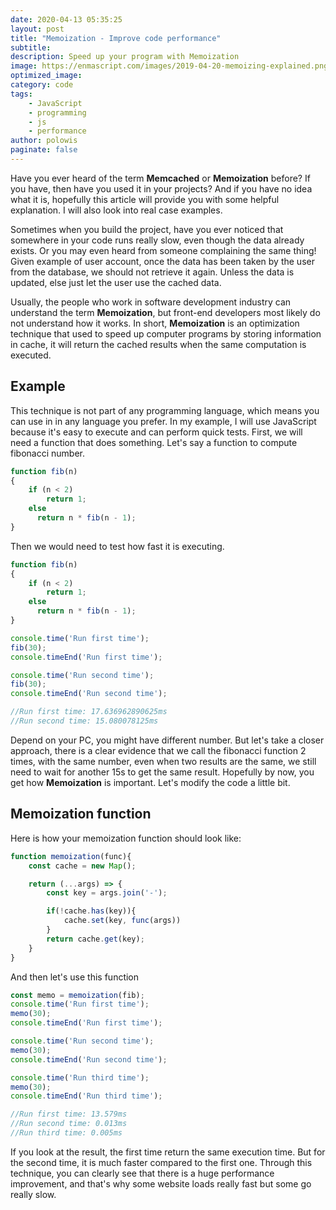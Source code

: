 ```yaml
---
date: 2020-04-13 05:35:25
layout: post
title: "Memoization - Improve code performance"
subtitle:
description: Speed up your program with Memoization
image: https://enmascript.com/images/2019-04-20-memoizing-explained.png
optimized_image:
category: code
tags:
    - JavaScript
    - programming
    - js
    - performance
author: polowis
paginate: false
---
```


Have you ever heard of the term **Memcached** or **Memoization** before? If you have, then have you  used it in your projects? And if you have no idea what it is, hopefully this article will provide you with some helpful explanation. I will also look into real case examples.

Sometimes when you build the project, have you ever noticed that somewhere in your code runs really slow, even though the data already exists. Or you may even heard from someone complaining the same thing! Given example of user account, once the data has been taken by the user from the database, we should not retrieve it again. Unless the data is updated, else just let the user use the cached data.

Usually, the people who work in software development industry can understand the term **Memoization**, but front-end developers most likely do not understand how it works. In short, **Memoization** is an optimization technique that used to speed up computer programs by storing information in cache, it will return the cached results when the same computation is executed. 

## Example

This technique is not part of any programming language, which means you can use in in any language you prefer. In my example, I will use JavaScript because it's easy to execute and can perform quick tests. First, we will need a function that does something. Let's say a function to compute fibonacci number. 
```js
function fib(n)
{
    if (n < 2)
        return 1;
    else
      return n * fib(n - 1);
}
```
Then we would need to test how fast it is executing.
```js
function fib(n)
{
    if (n < 2)
        return 1;
    else
      return n * fib(n - 1);
}

console.time('Run first time');
fib(30);
console.timeEnd('Run first time');

console.time('Run second time');
fib(30);
console.timeEnd('Run second time');

//Run first time: 17.636962890625ms
//Run second time: 15.080078125ms
```

Depend on your PC, you might have different number. But let's take a closer approach, there is a clear evidence that we call the fibonacci function 2 times, with the same number, even when two results are the same, we still need to wait for another 15s to get the same result. Hopefully by now, you get how **Memoization** is important. Let's modify the code a little bit.

## Memoization function

Here is how your memoization function should look like:
```js
function memoization(func){
    const cache = new Map();

    return (...args) => {
        const key = args.join('-');

        if(!cache.has(key)){
            cache.set(key, func(args))
        }
        return cache.get(key);
    }
}
```
And then let's use this function
```js
const memo = memoization(fib);
console.time('Run first time');
memo(30);
console.timeEnd('Run first time');

console.time('Run second time');
memo(30);
console.timeEnd('Run second time');

console.time('Run third time');
memo(30);
console.timeEnd('Run third time');

//Run first time: 13.579ms
//Run second time: 0.013ms
//Run third time: 0.005ms
```

If you look at the result, the first time return the same execution time. But for the second time, it is much faster compared to the first one. Through this technique, you can clearly see that there is a huge performance improvement, and that's why some website loads really fast but some go really slow.
